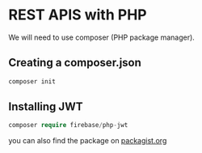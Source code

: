 # REST APIS with PHP

We will need to use composer (PHP package manager).

## Creating a composer.json

```php
composer init
```

## Installing JWT

```php
composer require firebase/php-jwt
```

you can also find the package on [packagist.org](https://packagist.org/packages/firebase/php-jwt)
